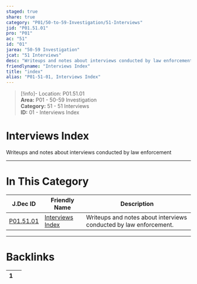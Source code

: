 ```yaml
---  
staged: true  
share: true  
category: "P01/50-to-59-Investigation/51-Interviews"  
jid: "P01.51.01"  
pro: "P01"  
ac: "51"  
id: "01"  
jarea: "50-59 Investigation"  
jcat: "51 Interviews"  
desc: "Writeups and notes about interviews conducted by law enforcement."  
friendlyname: "Interviews Index"  
title: "index"  
alias: "P01-51-01, Interviews Index"  
---  
```

>[!info]- Location: P01.51.01  
>**Area:** P01 - 50-59 Investigation  
>**Category:** 51 - 51 Interviews  
>**ID:** 01 - Interviews Index  
  
# Interviews Index  
  
Writeups and notes about interviews conducted by law enforcement  
   
  
  
---  
# In This Category  
  
| J.Dec ID                                                                        | Friendly Name                                                                          | Description                                                       |  
| ------------------------------------------------------------------------------- | -------------------------------------------------------------------------------------- | ----------------------------------------------------------------- |  
| [P01.51.01](index.md#) | [Interviews Index](index.md#) | Writeups and notes about interviews conducted by law enforcement. |  
  
  
---  
# Backlinks  
<div><table class="dataview table-view-table"><thead class="table-view-thead"><tr class="table-view-tr-header"><th class="table-view-th"><span></span><span class="dataview small-text">1</span></th><th class="table-view-th"><span></span></th></tr></thead><tbody class="table-view-tbody"></tbody></table></div>